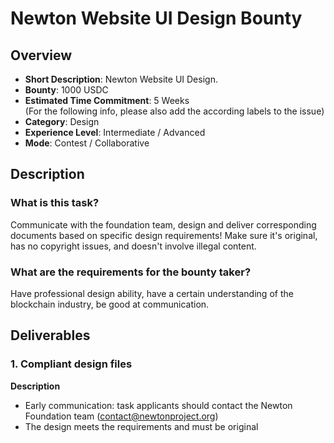 # Newton Website UI Design Bounty

## Overview

* **Short Description**: Newton Website UI Design.
* **Bounty**: 1000 USDC
* **Estimated Time Commitment**: 5 Weeks  
(For the following info, please also add the according labels to the issue)
* **Category**: Design
* **Experience Level**: Intermediate / Advanced
* **Mode**: Contest / Collaborative


## Description

### What is this task?
Communicate with the foundation team, design and deliver corresponding documents based on specific design requirements! Make sure it's original, has no copyright issues, and doesn't involve illegal content.

### What are the requirements for the bounty taker?
Have professional design ability, have a certain understanding of the blockchain industry, be good at communication.

## Deliverables
### 1. Compliant design files

**Description**
- Early communication: task applicants should contact the Newton Foundation team (contact@newtonproject.org)
- The design meets the requirements and must be original
